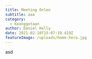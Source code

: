 ```yaml
---
title: Meeting Onlen
subtitle: aaa
category:
  - Keanggotaan
author: Daniel Kelly
date: 2021-02-10T15:07:19.419Z
featureImage: /uploads/home-hero.jpg
---
```

asd